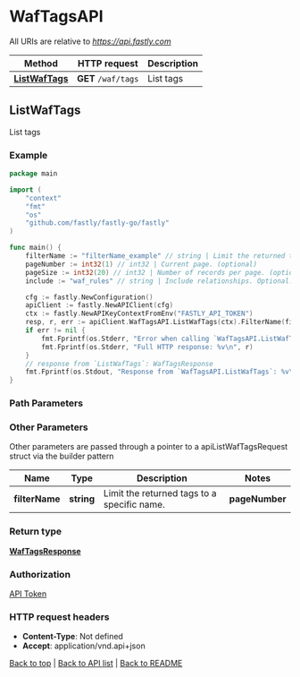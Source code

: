 # WafTagsAPI

All URIs are relative to *https://api.fastly.com*

Method | HTTP request | Description
------------- | ------------- | -------------
[**ListWafTags**](WafTagsAPI.md#ListWafTags) | **GET** `/waf/tags` | List tags



## ListWafTags

List tags



### Example

```go
package main

import (
    "context"
    "fmt"
    "os"
    "github.com/fastly/fastly-go/fastly"
)

func main() {
    filterName := "filterName_example" // string | Limit the returned tags to a specific name. (optional)
    pageNumber := int32(1) // int32 | Current page. (optional)
    pageSize := int32(20) // int32 | Number of records per page. (optional) (default to 20)
    include := "waf_rules" // string | Include relationships. Optional. (optional) (default to "waf_rules")

    cfg := fastly.NewConfiguration()
    apiClient := fastly.NewAPIClient(cfg)
    ctx := fastly.NewAPIKeyContextFromEnv("FASTLY_API_TOKEN")
    resp, r, err := apiClient.WafTagsAPI.ListWafTags(ctx).FilterName(filterName).PageNumber(pageNumber).PageSize(pageSize).Include(include).Execute()
    if err != nil {
        fmt.Fprintf(os.Stderr, "Error when calling `WafTagsAPI.ListWafTags`: %v\n", err)
        fmt.Fprintf(os.Stderr, "Full HTTP response: %v\n", r)
    }
    // response from `ListWafTags`: WafTagsResponse
    fmt.Fprintf(os.Stdout, "Response from `WafTagsAPI.ListWafTags`: %v\n", resp)
}
```

### Path Parameters



### Other Parameters

Other parameters are passed through a pointer to a apiListWafTagsRequest struct via the builder pattern


Name | Type | Description  | Notes
------------- | ------------- | ------------- | -------------
 **filterName** | **string** | Limit the returned tags to a specific name. |  **pageNumber** | **int32** | Current page. |  **pageSize** | **int32** | Number of records per page. | [default to 20] **include** | **string** | Include relationships. Optional. | [default to &quot;waf_rules&quot;]

### Return type

[**WafTagsResponse**](WafTagsResponse.md)

### Authorization

[API Token](https://developer.fastly.com/reference/api/#authentication)

### HTTP request headers

- **Content-Type**: Not defined
- **Accept**: application/vnd.api+json

[Back to top](#) | [Back to API list](../README.md#documentation-for-api-endpoints) | [Back to README](../README.md)
